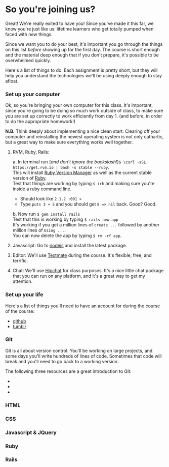 # So you're joining us?
Great!  We're really exited to have you!  Since you've made it this far, we know you're just like us: lifetime learners who get totally pumped when faced with new things.  

Since we want you to do your best, it's important you go through the things on this list *before* showing up for the first day.  The course is short enough and the material deep enough that if you don't prepare, it's possible to be overwhelmed quickly.  

Here's a list of things to do.  Each assignment is pretty short, but they will help you understand the technologies we'll be using deeply enough to stay afloat.  

### Set up your computer
Ok, so you're bringing your own computer for this class.  It's important, since you're going to be doing so much work outside of class, to make sure you are set up correctly to work efficiently from day 1. (and before, in order to do the appropriate homework!)

**N.B.** Think deeply about implementing a nice clean start.  Clearing off your computer and reinstalling the newest operating system is not only cathartic, but a great way to make sure everything works well together.

1. RVM, Ruby, Rails: 

	a. In terminal run (*and don't ignore the backslash!*)`$ \curl -sSL https://get.rvm.io | bash -s stable --ruby`.  
	This will install [Ruby Version Manager](https://rvm.io) as well as the current stable version of [Ruby](https://www.ruby-lang.org/en/).  
	Test that things are working by typing `$ irb` and making sure you're inside a ruby command line.
	- Should look like `2.1.2 :001 >` 
	- Type `puts 3 + 5` and you should get `8 => nil` back.  Good?  Good.
	
	b. Now run `$ gem install rails`  
	Test that this is working by typing `$ rails new app`  
	It's working if you get a million lines of `create ...` followed by another million lines of `Using ...`.  
	You can now delete the app by typing `$ rm -rf app`.
2. Javascript: Go to [nodejs](http://nodejs.org/) and install the latest package.  
3. Editor: We'll use [Textmate](http://macromates.com/download) during the course.  It's flexible, free, and terrific.
4. Chat: We'll use [Hipchat](http://hipchat.com) for class purposes.  It's a nice little chat package that you can run on any platform, and it's a great way to get my attention.


### Set up your life
Here's a list of things you'll need to have an account for during the course of the course:

- [github](https://github.com/)
- [tumblr](http://www.tumblr.com/)



### Git
Git is all about version control.  You'll be working on large projects, and some days you'll write hundreds of lines of code.  Sometimes that code will break and you'll need to go back to a working version.

The following three resources are a great introduction to Git:
- [](https://try.github.io/levels/1/challenges/1)
- [](http://git-scm.com/book)
- [](http://vimeo.com/16395537)

### HTML

### CSS

### Javascript & JQuery

### Ruby

### Rails